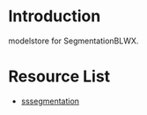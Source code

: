 # Introduction
modelstore for SegmentationBLWX.


# Resource List

- [sssegmentation](./sssegmentation)